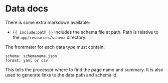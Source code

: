 # Data docs

There is some extra markdown available:

- `{{ include:path }}` Includes the schema file at path. Path is relative to the `app/resources/schema` directory.

The frontmater for each data type must contain:

    schema: schemaname.json
    format: yaml or csv

This tells the processor where to find the page name and summary. It is also used to generate links to the data path and
schema id.
